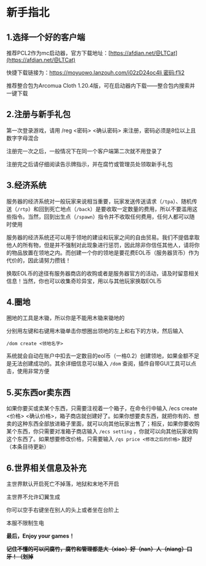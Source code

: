 # 新手指北

## **1.选择一个好的客户端**

推荐PCL2作为mc启动器，官方下载地址：[https://afdian.net/@LTCat](https://afdian.net/@LTCat)

快捷下载链接为：[https://moyuowo.lanzouh.com/i02zD24oc4li&#x20; 密码:f1i2](https://moyuowo.lanzouh.com/i02zD24oc4li)

推荐整合包为Arcomua Cloth 1.20.4版，可在启动器内下载——整合包内搜索并一键下载



## **2.注册与新手礼包**

第一次登录游戏，请用 /reg <密码> <确认密码> 来注册，密码必须是8位以上且数字字母混合

注册完一次之后，一般情况下在同一个客户端第二次就不用登录了

注册完之后请仔细阅读告示牌指示，并在腐竹或管理员处领取新手礼包



## **3.经济系统**

服务器的经济系统对一般玩家来说相当重要，玩家发送传送请求（`/tpa`）、随机传送（`/rtp`）和回到死亡地点（`/back`）是要收取一定数量的费用，所以不要滥用这些指令。当然，回到出生点（`/spawn`）指令并不收取任何费用，任何人都可以随时使用

服务器的经济系统还可以用于领地的建设和玩家之间的自由贸易。我们不提倡拿取他人的所有物，但是并不强制对此现象进行惩罚，因此除非你信任其他人，请将你的物品放置在领地之内。而创建一个你的领地是要花费EOL币（服务器货币）作为代价的，因此请努力攒钱！

换取EOL币的途径有服务器商店的收购或者是服务器官方的活动，请及时留意相关信息！当然，你也可以收集奇珍异宝，用以与其他玩家换取EOL币



## **4.圈地**

圈地的工具是木锄，所以你是不能用木锄来锄地的

分别用左键和右键用木锄单击你想圈出领地的左上和右下的方块，然后输入&#x20;

`/dom create <领地名字>` &#x20;

系统就会自动在账户中扣去一定数目的eol币（一格0.2）创建领地，如果金额不足是无法创建成功的。其余详细信息可以输入 `/dom` 查阅，插件自带GUI工具可以点击，使用非常方便



## **5.买东西or卖东西**

如果你要买或卖某个东西，只需要注视着一个箱子，在命令行中输入 /ecs create <价格> <确认价格>，箱子商店就创建好了。如果你想要卖东西，就把你有的、想卖的这种东西全部放进箱子里面，就可以向其他玩家出售了；相反，如果你要收购某个东西，你只需要对准箱子商店输入 `/ecs setting` ，你就可以向其他玩家收购这个东西了。如果想要修改价格，只需要输入 `/qs price <修改之后的价格>` 就好（本条目待更新）



## **6.世界相关信息及补充**

主世界默认开启死亡不掉落，地狱和末地不开启

主世界不允许幻翼生成

你可以空手右键坐在别人的头上或者坐在台阶上

本服不限制生电



**最后，Enjoy your games！**

~~**记住不懂的可以问腐竹，腐竹和管理都是大（xiao）好（nan）人（niang）口牙！（划掉**~~
